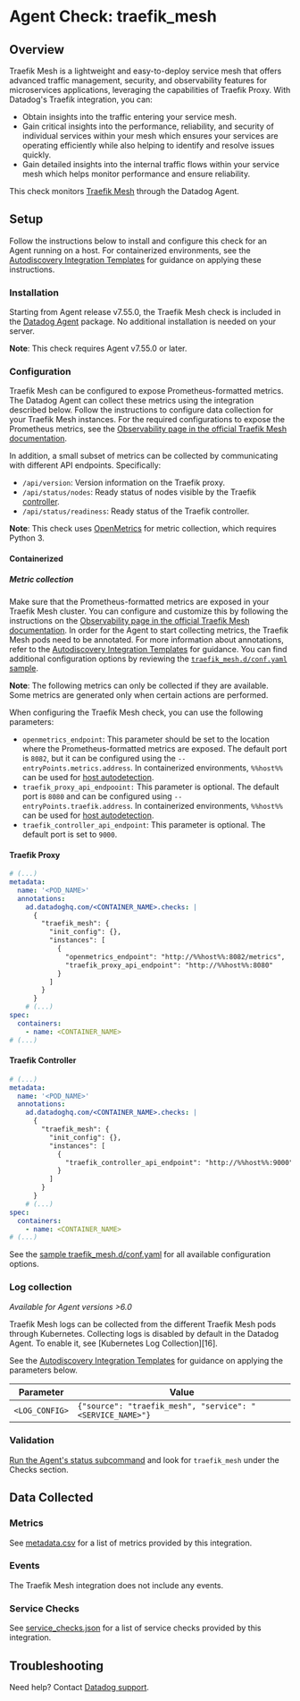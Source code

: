 # Agent Check: traefik_mesh

## Overview

Traefik Mesh is a lightweight and easy-to-deploy service mesh that offers advanced traffic management, security, and observability features for microservices applications, leveraging the capabilities of Traefik Proxy. With Datadog's Traefik integration, you can:
- Obtain insights into the traffic entering your service mesh.
- Gain critical insights into the performance, reliability, and security of individual services within your mesh which ensures your services are operating efficiently while also helping to identify and resolve issues quickly.
- Gain detailed insights into the internal traffic flows within your service mesh which helps monitor performance and ensure reliability.

This check monitors [Traefik Mesh][1] through the Datadog Agent.

## Setup

Follow the instructions below to install and configure this check for an Agent running on a host. For containerized environments, see the [Autodiscovery Integration Templates][3] for guidance on applying these instructions.

### Installation

Starting from Agent release v7.55.0, the Traefik Mesh check is included in the [Datadog Agent][2] package. No additional installation is needed on your server.

**Note**: This check requires Agent v7.55.0 or later.

### Configuration

Traefik Mesh can be configured to expose Prometheus-formatted metrics. The Datadog Agent can collect these metrics using the integration described below. Follow the instructions to configure data collection for your Traefik Mesh instances. For the required configurations to expose the Prometheus metrics, see the [Observability page in the official Traefik Mesh documentation][10].

In addition, a small subset of metrics can be collected by communicating with different API endpoints. Specifically:
- `/api/version`: Version information on the Traefik proxy.
- `/api/status/nodes`: Ready status of nodes visible by the Traefik [controller][5].
- `/api/status/readiness`: Ready status of the Traefik controller.

**Note**: This check uses [OpenMetrics][11] for metric collection, which requires Python 3.

#### Containerized
##### Metric collection

Make sure that the Prometheus-formatted metrics are exposed in your Traefik Mesh cluster. You can configure and customize this by following the instructions on the [Observability page in the official Traefik Mesh documentation][10]. In order for the Agent to start collecting metrics, the Traefik Mesh pods need to be annotated. For more information about annotations, refer to the [Autodiscovery Integration Templates][3] for guidance. You can find additional configuration options by reviewing the [`traefik_mesh.d/conf.yaml` sample][4].

**Note**: The following metrics can only be collected if they are available. Some metrics are generated only when certain actions are performed.

When configuring the Traefik Mesh check, you can use the following parameters:
- `openmetrics_endpoint`: This parameter should be set to the location where the Prometheus-formatted metrics are exposed. The default port is `8082`, but it can be configured using the `--entryPoints.metrics.address`. In containerized environments, `%%host%%` can be used for [host autodetection][3].
- `traefik_proxy_api_endpooint:` This parameter is optional. The default port is `8080` and can be configured using `--entryPoints.traefik.address`. In containerized environments, `%%host%%` can be used for [host autodetection][3].
- `traefik_controller_api_endpoint`: This parameter is optional. The default port is set to `9000`.

#### Traefik Proxy
```yaml
# (...)
metadata:
  name: '<POD_NAME>'
  annotations:
    ad.datadoghq.com/<CONTAINER_NAME>.checks: |
      {
        "traefik_mesh": {
          "init_config": {},
          "instances": [
            {
              "openmetrics_endpoint": "http://%%host%%:8082/metrics",
              "traefik_proxy_api_endpoint": "http://%%host%%:8080"
            }
          ]
        }
      }
    # (...)
spec:
  containers:
    - name: <CONTAINER_NAME>
# (...)
```

#### Traefik Controller
```yaml
# (...)
metadata:
  name: '<POD_NAME>'
  annotations:
    ad.datadoghq.com/<CONTAINER_NAME>.checks: |
      {
        "traefik_mesh": {
          "init_config": {},
          "instances": [
            {
              "traefik_controller_api_endpoint": "http://%%host%%:9000"
            }
          ]
        }
      }
    # (...)
spec:
  containers:
    - name: <CONTAINER_NAME>
# (...)
```

See the [sample traefik_mesh.d/conf.yaml][4] for all available configuration options.

### Log collection

_Available for Agent versions >6.0_

Traefik Mesh logs can be collected from the different Traefik Mesh pods through Kubernetes. Collecting logs is disabled by default in the Datadog Agent. To enable it, see [Kubernetes Log Collection][16].

See the [Autodiscovery Integration Templates][3] for guidance on applying the parameters below.

| Parameter      | Value                                                |
| -------------- | ---------------------------------------------------- |
| `<LOG_CONFIG>` | `{"source": "traefik_mesh", "service": "<SERVICE_NAME>"}` |

### Validation

[Run the Agent's status subcommand][6] and look for `traefik_mesh` under the Checks section.

## Data Collected

### Metrics

See [metadata.csv][7] for a list of metrics provided by this integration.

### Events

The Traefik Mesh integration does not include any events.

### Service Checks

See [service_checks.json][8] for a list of service checks provided by this integration.

## Troubleshooting

Need help? Contact [Datadog support][9].


[1]: https://traefik.io/
[2]: https://app.datadoghq.com/account/settings/agent/latest
[3]: https://docs.datadoghq.com/agent/kubernetes/integrations/
[4]: https://github.com/DataDog/integrations-core/blob/master/traefik_mesh/datadog_checks/traefik_mesh/data/conf.yaml.example
[5]: https://doc.traefik.io/traefik-mesh/api/
[6]: https://docs.datadoghq.com/agent/guide/agent-commands/#agent-status-and-information
[7]: https://github.com/DataDog/integrations-core/blob/master/traefik_mesh/metadata.csv
[8]: https://github.com/DataDog/integrations-core/blob/master/traefik_mesh/assets/service_checks.json
[9]: https://docs.datadoghq.com/help/
[10]: https://doc.traefik.io/traefik/observability/metrics/overview/
[11]: https://docs.datadoghq.com/integrations/openmetrics/